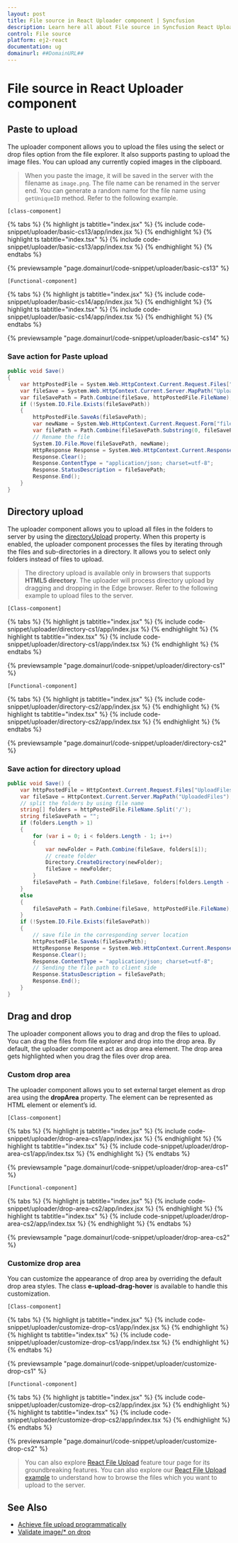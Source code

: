 ```yaml
---
layout: post
title: File source in React Uploader component | Syncfusion
description: Learn here all about File source in Syncfusion React Uploader component of Syncfusion Essential JS 2 and more.
control: File source 
platform: ej2-react
documentation: ug
domainurl: ##DomainURL##
---
```


# File source in React Uploader component

## Paste to upload

The uploader component allows you to upload the files using the select or drop files option from the file explorer.  It also supports pasting to upload the image files. You can upload any currently copied images in the clipboard.

> When you paste the image, it will be saved in the server with the filename as `image.png`. The file name can be renamed in the server end. You can generate a random name for the file name using `getUniqueID` method.
Refer to the following example.

`[class-component]`

{% tabs %}
{% highlight js tabtitle="index.jsx" %}
{% include code-snippet/uploader/basic-cs13/app/index.jsx %}
{% endhighlight %}
{% highlight ts tabtitle="index.tsx" %}
{% include code-snippet/uploader/basic-cs13/app/index.tsx %}
{% endhighlight %}
{% endtabs %}

 {% previewsample "page.domainurl/code-snippet/uploader/basic-cs13" %}

`[Functional-component]`

{% tabs %}
{% highlight js tabtitle="index.jsx" %}
{% include code-snippet/uploader/basic-cs14/app/index.jsx %}
{% endhighlight %}
{% highlight ts tabtitle="index.tsx" %}
{% include code-snippet/uploader/basic-cs14/app/index.tsx %}
{% endhighlight %}
{% endtabs %}

 {% previewsample "page.domainurl/code-snippet/uploader/basic-cs14" %}

### Save action for Paste upload

```csharp
public void Save()
{
    var httpPostedFile = System.Web.HttpContext.Current.Request.Files["UploadFiles"];
    var fileSave = System.Web.HttpContext.Current.Server.MapPath("UploadedFiles");
    var fileSavePath = Path.Combine(fileSave, httpPostedFile.FileName);
    if (!System.IO.File.Exists(fileSavePath))
    {
        httpPostedFile.SaveAs(fileSavePath);
        var newName = System.Web.HttpContext.Current.Request.Form["fileName"];
        var filePath = Path.Combine(fileSavePath.Substring(0, fileSavePath.LastIndexOf("\\")), newName);
        // Rename the file
        System.IO.File.Move(fileSavePath, newName);
        HttpResponse Response = System.Web.HttpContext.Current.Response;
        Response.Clear();
        Response.ContentType = "application/json; charset=utf-8";
        Response.StatusDescription = fileSavePath;
        Response.End();
    }
}
```

## Directory upload

The uploader component allows you to upload all files in the folders to server by using the [directoryUpload](https://ej2.syncfusion.com/react/documentation/api/uploader/#directoryupload) property. When this property is enabled, the uploader component processes the files by iterating through the files and sub-directories in a directory. It allows you to select only folders instead of files to upload.

> The directory upload is available only in browsers that supports **HTML5 directory**. The uploader will process directory upload by dragging and dropping in the Edge browser. Refer to the following example to upload files to the server.

`[Class-component]`

{% tabs %}
{% highlight js tabtitle="index.jsx" %}
{% include code-snippet/uploader/directory-cs1/app/index.jsx %}
{% endhighlight %}
{% highlight ts tabtitle="index.tsx" %}
{% include code-snippet/uploader/directory-cs1/app/index.tsx %}
{% endhighlight %}
{% endtabs %}

 {% previewsample "page.domainurl/code-snippet/uploader/directory-cs1" %}

`[Functional-component]`

{% tabs %}
{% highlight js tabtitle="index.jsx" %}
{% include code-snippet/uploader/directory-cs2/app/index.jsx %}
{% endhighlight %}
{% highlight ts tabtitle="index.tsx" %}
{% include code-snippet/uploader/directory-cs2/app/index.tsx %}
{% endhighlight %}
{% endtabs %}

 {% previewsample "page.domainurl/code-snippet/uploader/directory-cs2" %}

### Save action for directory upload

```csharp
public void Save() {
    var httpPostedFile = HttpContext.Current.Request.Files["UploadFiles"];
    var fileSave = HttpContext.Current.Server.MapPath("UploadedFiles");
    // split the folders by using file name
    string[] folders = httpPostedFile.FileName.Split('/');
    string fileSavePath = "";
    if (folders.Length > 1)
    {
        for (var i = 0; i < folders.Length - 1; i++)
        {
            var newFolder = Path.Combine(fileSave, folders[i]);
            // create folder
            Directory.CreateDirectory(newFolder);
            fileSave = newFolder;
        }
        fileSavePath = Path.Combine(fileSave, folders[folders.Length - 1]);
    }
    else
    {
        fileSavePath = Path.Combine(fileSave, httpPostedFile.FileName);
    }
    if (!System.IO.File.Exists(fileSavePath))
    {
        // save file in the corresponding server location
        httpPostedFile.SaveAs(fileSavePath);
        HttpResponse Response = System.Web.HttpContext.Current.Response;
        Response.Clear();
        Response.ContentType = "application/json; charset=utf-8";
        // Sending the file path to client side
        Response.StatusDescription = fileSavePath;
        Response.End();
    }
}
```

## Drag and drop

The uploader component allows you to drag and drop the files to upload. You can drag the files from file explorer and drop into the drop area. By default, the uploader component act as drop area element. The drop area gets highlighted when you drag the files over drop area.

### Custom drop area

The uploader component allows you to set external target element as drop area using the **dropArea** property. The element can be represented as HTML element or element’s id.

`[Class-component]`

{% tabs %}
{% highlight js tabtitle="index.jsx" %}
{% include code-snippet/uploader/drop-area-cs1/app/index.jsx %}
{% endhighlight %}
{% highlight ts tabtitle="index.tsx" %}
{% include code-snippet/uploader/drop-area-cs1/app/index.tsx %}
{% endhighlight %}
{% endtabs %}

 {% previewsample "page.domainurl/code-snippet/uploader/drop-area-cs1" %}

`[Functional-component]`

{% tabs %}
{% highlight js tabtitle="index.jsx" %}
{% include code-snippet/uploader/drop-area-cs2/app/index.jsx %}
{% endhighlight %}
{% highlight ts tabtitle="index.tsx" %}
{% include code-snippet/uploader/drop-area-cs2/app/index.tsx %}
{% endhighlight %}
{% endtabs %}

 {% previewsample "page.domainurl/code-snippet/uploader/drop-area-cs2" %}

### Customize drop area

You can customize the appearance of drop area by overriding the default drop area styles. The class **e-upload-drag-hover** is available to handle this customization.

`[Class-component]`

{% tabs %}
{% highlight js tabtitle="index.jsx" %}
{% include code-snippet/uploader/customize-drop-cs1/app/index.jsx %}
{% endhighlight %}
{% highlight ts tabtitle="index.tsx" %}
{% include code-snippet/uploader/customize-drop-cs1/app/index.tsx %}
{% endhighlight %}
{% endtabs %}

 {% previewsample "page.domainurl/code-snippet/uploader/customize-drop-cs1" %}

`[Functional-component]`

{% tabs %}
{% highlight js tabtitle="index.jsx" %}
{% include code-snippet/uploader/customize-drop-cs2/app/index.jsx %}
{% endhighlight %}
{% highlight ts tabtitle="index.tsx" %}
{% include code-snippet/uploader/customize-drop-cs2/app/index.tsx %}
{% endhighlight %}
{% endtabs %}

 {% previewsample "page.domainurl/code-snippet/uploader/customize-drop-cs2" %}

>You can also explore [React File Upload](https://www.syncfusion.com/react-ui-components/react-file-upload) feature tour page for its groundbreaking features. You can also explore our [React File Upload example](https://ej2.syncfusion.com/react/demos/#/material/uploader/default) to understand how to browse the files which you want to upload to the server.

## See Also

* [Achieve file upload programmatically](./how-to/achieve-file-upload-programmatically)
* [Validate image/* on drop](./how-to/validate-image-on-drop)
